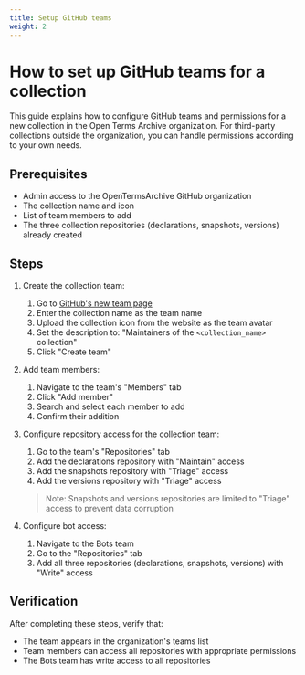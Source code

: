 ```yaml
---
title: Setup GitHub teams
weight: 2
---
```


# How to set up GitHub teams for a collection

This guide explains how to configure GitHub teams and permissions for a new collection in the Open Terms Archive organization. For third-party collections outside the organization, you can handle permissions according to your own needs.

## Prerequisites

- Admin access to the OpenTermsArchive GitHub organization
- The collection name and icon
- List of team members to add
- The three collection repositories (declarations, snapshots, versions) already created

## Steps

1. Create the collection team:
   1. Go to [GitHub's new team page](https://github.com/orgs/OpenTermsArchive/new-team)
   2. Enter the collection name as the team name
   3. Upload the collection icon from the website as the team avatar
   4. Set the description to: "Maintainers of the `<collection_name>` collection"
   5. Click "Create team"

2. Add team members:
   1. Navigate to the team's "Members" tab
   2. Click "Add member"
   3. Search and select each member to add
   4. Confirm their addition

3. Configure repository access for the collection team:
   1. Go to the team's "Repositories" tab
   2. Add the declarations repository with "Maintain" access
   3. Add the snapshots repository with "Triage" access
   4. Add the versions repository with "Triage" access

   > Note: Snapshots and versions repositories are limited to "Triage" access to prevent data corruption

4. Configure bot access:
   1. Navigate to the Bots team
   2. Go to the "Repositories" tab
   3. Add all three repositories (declarations, snapshots, versions) with "Write" access

## Verification

After completing these steps, verify that:
- The team appears in the organization's teams list
- Team members can access all repositories with appropriate permissions
- The Bots team has write access to all repositories

